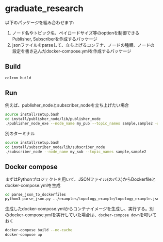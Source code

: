 # graduate_research

以下のパッケージを組み合わせます:
1. ノード名やトピック名、ペイロードサイズ等のoptionを制御できるPublisher, Subscriberを作成するパッケージ
2. jsonファイルをparseして、立ち上げるコンテナ、ノードの種類、ノードの設定を書き込んだdocker-compose.ymlを作成するパッケージ

## Build
```bash
colcon build
```

## Run
例えば、publisher_nodeとsubscriber_nodeを立ち上げたい場合
``` bash
source install/setup.bash
cd install/publisher_node/lib/publisher_node
./publisher_node_exe --node_name my_pub --topic_names sample,sample2 -s 64 -p 20
```
別のターミナル
``` bash
source install/setup.bash
cd install/subscriber_node/lib/subscriber_node
./subscriber_node --node_name my_sub --topic_names sample,sample2
```

## Docker compose
まずはPythonプロジェクトを用いて、JSONファイル(のパス)からDockerfileとdocker-compose.ymlを生成
```bash
cd parse_json_to_dockerfiles
python3 parse_json.py ../examples/topology_example/topology_example.json 
```
生成したdocker-compose.ymlからコンテナイメージを生成し、実行する。別のdocker-compose.ymlを実行していた場合は、`docker-compose down`を叩いておく
```bash
docker-compose build --no-cache
docker-compose up
```
